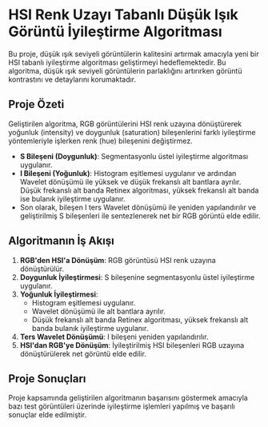 # HSI Renk Uzayı Tabanlı Düşük Işık Görüntü İyileştirme Algoritması

Bu proje, düşük ışık seviyeli görüntülerin kalitesini artırmak amacıyla yeni bir HSI tabanlı iyileştirme algoritması geliştirmeyi hedeflemektedir. Bu algoritma, düşük ışık seviyeli görüntülerin parlaklığını artırırken görüntü kontrastını ve detaylarını korumaktadır.

## Proje Özeti

Geliştirilen algoritma, RGB görüntülerini HSI renk uzayına dönüştürerek yoğunluk (intensity) ve doygunluk (saturation) bileşenlerini farklı iyileştirme yöntemleriyle işlerken renk (hue) bileşenini değiştirmez. 

- **S Bileşeni (Doygunluk)**: Segmentasyonlu üstel iyileştirme algoritması uygulanır.
- **I Bileşeni (Yoğunluk)**: Histogram eşitlemesi uygulanır ve ardından Wavelet dönüşümü ile yüksek ve düşük frekanslı alt bantlara ayrılır. Düşük frekanslı alt banda Retinex algoritması, yüksek frekanslı alt banda ise bulanık iyileştirme uygulanır.
- Son olarak, bileşen I ters Wavelet dönüşümü ile yeniden yapılandırılır ve geliştirilmiş S bileşenleri ile sentezlenerek net bir RGB görüntü elde edilir.

## Algoritmanın İş Akışı

1. **RGB'den HSI'a Dönüşüm**: RGB görüntüsü HSI renk uzayına dönüştürülür.
2. **Doygunluk İyileştirmesi**: S bileşenine segmentasyonlu üstel iyileştirme uygulanır.
3. **Yoğunluk İyileştirmesi**:
   - Histogram eşitlemesi uygulanır.
   - Wavelet dönüşümü ile alt bantlara ayrılır.
   - Düşük frekanslı alt banda Retinex algoritması, yüksek frekanslı alt banda bulanık iyileştirme uygulanır.
4. **Ters Wavelet Dönüşümü**: I bileşeni yeniden yapılandırılır.
5. **HSI'dan RGB'ye Dönüşüm**: İyileştirilmiş HSI bileşenleri RGB uzayına dönüştürülerek net görüntü elde edilir.


## Proje Sonuçları

Proje kapsamında geliştirilen algoritmanın başarısını göstermek amacıyla bazı test görüntüleri üzerinde iyileştirme işlemleri yapılmış ve başarılı sonuçlar elde edilmiştir.
